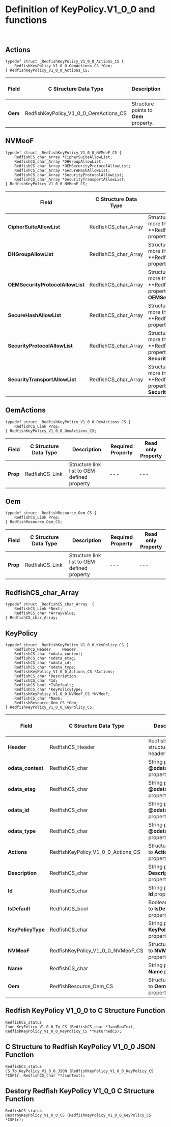 # Definition of KeyPolicy.V1_0_0 and functions<br><br>

## Actions
    typedef struct _RedfishKeyPolicy_V1_0_0_Actions_CS {
        RedfishKeyPolicy_V1_0_0_OemActions_CS *Oem;
    } RedfishKeyPolicy_V1_0_0_Actions_CS;

|Field |C Structure Data Type|Description |Required Property|Read only Property
| ---  | --- | --- | --- | ---
|**Oem**|RedfishKeyPolicy_V1_0_0_OemActions_CS| Structure points to **Oem** property.| No| No


## NVMeoF
    typedef struct _RedfishKeyPolicy_V1_0_0_NVMeoF_CS {
        RedfishCS_char_Array *CipherSuiteAllowList;
        RedfishCS_char_Array *DHGroupAllowList;
        RedfishCS_char_Array *OEMSecurityProtocolAllowList;
        RedfishCS_char_Array *SecureHashAllowList;
        RedfishCS_char_Array *SecurityProtocolAllowList;
        RedfishCS_char_Array *SecurityTransportAllowList;
    } RedfishKeyPolicy_V1_0_0_NVMeoF_CS;

|Field |C Structure Data Type|Description |Required Property|Read only Property
| ---  | --- | --- | --- | ---
|**CipherSuiteAllowList**|RedfishCS_char_Array| Structure array points to one or more than one **RedfishCS_char *** for property **CipherSuiteAllowList**.| No| No
|**DHGroupAllowList**|RedfishCS_char_Array| Structure array points to one or more than one **RedfishCS_char *** for property **DHGroupAllowList**.| No| No
|**OEMSecurityProtocolAllowList**|RedfishCS_char_Array| Structure array points to one or more than one **RedfishCS_char *** for property **OEMSecurityProtocolAllowList**.| No| No
|**SecureHashAllowList**|RedfishCS_char_Array| Structure array points to one or more than one **RedfishCS_char *** for property **SecureHashAllowList**.| No| No
|**SecurityProtocolAllowList**|RedfishCS_char_Array| Structure array points to one or more than one **RedfishCS_char *** for property **SecurityProtocolAllowList**.| No| No
|**SecurityTransportAllowList**|RedfishCS_char_Array| Structure array points to one or more than one **RedfishCS_char *** for property **SecurityTransportAllowList**.| No| No


## OemActions
    typedef struct _RedfishKeyPolicy_V1_0_0_OemActions_CS {
        RedfishCS_Link Prop;
    } RedfishKeyPolicy_V1_0_0_OemActions_CS;

|Field |C Structure Data Type|Description |Required Property|Read only Property
| ---  | --- | --- | --- | ---
|**Prop**|RedfishCS_Link| Structure link list to OEM defined property| ---| ---


## Oem
    typedef struct _RedfishResource_Oem_CS {
        RedfishCS_Link Prop;
    } RedfishResource_Oem_CS;

|Field |C Structure Data Type|Description |Required Property|Read only Property
| ---  | --- | --- | --- | ---
|**Prop**|RedfishCS_Link| Structure link list to OEM defined property| ---| ---


## RedfishCS_char_Array
    typedef struct _RedfishCS_char_Array  {
        RedfishCS_Link *Next;
        RedfishCS_char *ArrayValue;
    } RedfishCS_char_Array;



## KeyPolicy
    typedef struct _RedfishKeyPolicy_V1_0_0_KeyPolicy_CS {
        RedfishCS_Header     Header;
        RedfishCS_char *odata_context;
        RedfishCS_char *odata_etag;
        RedfishCS_char *odata_id;
        RedfishCS_char *odata_type;
        RedfishKeyPolicy_V1_0_0_Actions_CS *Actions;
        RedfishCS_char *Description;
        RedfishCS_char *Id;
        RedfishCS_bool *IsDefault;
        RedfishCS_char *KeyPolicyType;
        RedfishKeyPolicy_V1_0_0_NVMeoF_CS *NVMeoF;
        RedfishCS_char *Name;
        RedfishResource_Oem_CS *Oem;
    } RedfishKeyPolicy_V1_0_0_KeyPolicy_CS;

|Field |C Structure Data Type|Description |Required Property|Read only Property
| ---  | --- | --- | --- | ---
|**Header**|RedfishCS_Header|Redfish C structure header|---|---
|**odata_context**|RedfishCS_char| String pointer to **@odata.context** property.| No| No
|**odata_etag**|RedfishCS_char| String pointer to **@odata.etag** property.| No| No
|**odata_id**|RedfishCS_char| String pointer to **@odata.id** property.| Yes| No
|**odata_type**|RedfishCS_char| String pointer to **@odata.type** property.| Yes| No
|**Actions**|RedfishKeyPolicy_V1_0_0_Actions_CS| Structure points to **Actions** property.| No| No
|**Description**|RedfishCS_char| String pointer to **Description** property.| No| Yes
|**Id**|RedfishCS_char| String pointer to **Id** property.| Yes| Yes
|**IsDefault**|RedfishCS_bool| Boolean pointer to **IsDefault** property.| No| No
|**KeyPolicyType**|RedfishCS_char| String pointer to **KeyPolicyType** property.| No| Yes
|**NVMeoF**|RedfishKeyPolicy_V1_0_0_NVMeoF_CS| Structure points to **NVMeoF** property.| No| No
|**Name**|RedfishCS_char| String pointer to **Name** property.| Yes| Yes
|**Oem**|RedfishResource_Oem_CS| Structure points to **Oem** property.| No| No
## Redfish KeyPolicy V1_0_0 to C Structure Function
    RedfishCS_status
    Json_KeyPolicy_V1_0_0_To_CS (RedfishCS_char *JsonRawText, RedfishKeyPolicy_V1_0_0_KeyPolicy_CS **ReturnedCS);

## C Structure to Redfish KeyPolicy V1_0_0 JSON Function
    RedfishCS_status
    CS_To_KeyPolicy_V1_0_0_JSON (RedfishKeyPolicy_V1_0_0_KeyPolicy_CS *CSPtr, RedfishCS_char **JsonText);

## Destory Redfish KeyPolicy V1_0_0 C Structure Function
    RedfishCS_status
    DestroyKeyPolicy_V1_0_0_CS (RedfishKeyPolicy_V1_0_0_KeyPolicy_CS *CSPtr);

